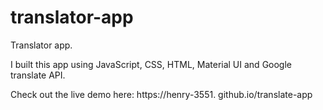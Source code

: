 # translator-app
Translator app. 

I built this app using JavaScript, CSS, HTML, Material UI and Google translate API.

Check out the live demo here: https://henry-3551. github.io/translate-app

